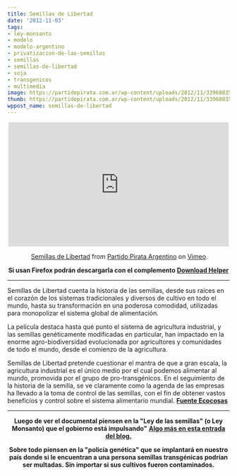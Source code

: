 ```yaml
---
title: Semillas de Libertad
date: '2012-11-03'
tags:
- ley-monsanto
- modelo
- modelo-argentino
- privatizacion-de-las-semillas
- semillas
- semillas-de-libertad
- soja
- transgenicos
- multimedia
image: https://partidopirata.com.ar/wp-content/uploads/2012/11/339688359_640.jpg
thumb: https://partidopirata.com.ar/wp-content/uploads/2012/11/339688359_640-150x150.jpg
wppost_name: semillas-de-libertad
---
```


<center>
<iframe src="http://player.vimeo.com/video/49018060?badge=0" frameborder="0" width="500" height="281"></iframe></center>
<p style="text-align: center;"> <a href="https://vimeo.com/49018060">Semillas de Libertad</a> from <a href="http://vimeo.com/user3611990">Partido Pirata Argentino</a> on <a href="http://vimeo.com/">Vimeo</a>.</p>
<p style="text-align: center;"><strong>Si usan Firefox podrán descargarla con el complemento <a href="https://addons.mozilla.org/es/firefox/addon/video-downloadhelper/" target="_blank">Download Helper</a></strong></p>


<hr />

Semillas de Libertad cuenta la historia de las semillas, desde sus raíces en el corazón de los sistemas tradicionales y diversos de cultivo en todo el mundo, hasta su transformación en una poderosa comodidad, utilizadas para monopolizar el sistema global de alimentación.

La película destaca hasta qué punto el sistema de agricultura industrial, y las semillas genéticamente modificadas en particular, han impactado en la enorme agro-biodiversidad evolucionada por agricultores y comunidades de todo el mundo, desde el comienzo de la agricultura.

Semillas de Libertad pretende cuestionar el mantra de que a gran escala, la agricultura industrial es el único medio por el cual podemos alimentar al mundo, promovida por el grupo de pro-transgénicos. En el seguimiento de la historia de la semilla, se ve claramente como la agenda de las empresas ha llevado a la toma de control de las semillas, con el fin de obtener vastos beneficios y control sobre el sistema alimentario mundial.
<strong><a href="http://ecocosas.com/documentales/semillas-de-libertad-documental/" target="_blank">Fuente Ecocosas</a></strong>

<hr />
<p style="text-align: center;"><strong>Luego de ver el documental piensen en la "Ley de las semillas" (o Ley Monsanto) que el gobierno está impulsando"</strong>
<strong> <a href="https://partidopirata.com.ar/6213/renace-frente-a-la-propuesta-de-reforma-de-ley-de-semillas-no-a-la-privatizacion-de-la-vida">Algo más en esta entrada del blog.</a></strong></p>
<p style="text-align: center;"><strong>Sobre todo piensen en la "policía genética" que se implantará en nuestro país donde si le encuentran a una persona semillas transgénicas podrían ser multadas. Sin importar si sus cultivos fueron contaminados.</strong></p>
